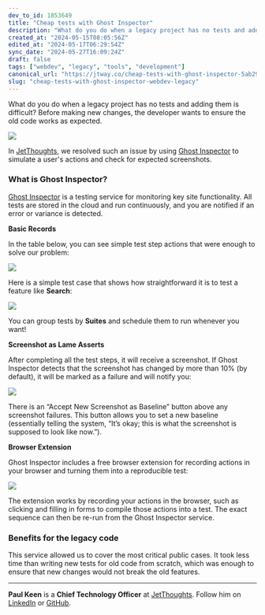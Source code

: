```yaml
---
dev_to_id: 1853649
title: "Cheap tests with Ghost Inspector"
description: "What do you do when a legacy project has no tests and adding them is difficult? Before making new..."
created_at: "2024-05-15T08:05:56Z"
edited_at: "2024-05-17T06:29:54Z"
sync_date: "2024-05-27T16:09:24Z"
draft: false
tags: ["webdev", "legacy", "tools", "development"]
canonical_url: "https://jtway.co/cheap-tests-with-ghost-inspector-5ab299856c81"
slug: "cheap-tests-with-ghost-inspector-webdev-legacy"
---
```

What do you do when a legacy project has no tests and adding them is difficult? Before making new changes, the developer wants to ensure the old code works as expected.

![](https://cdn-images-1.medium.com/max/2000/1*PoBo-J8ceJbgEJg-xHn16Q.png)

In [JetThoughts](https://www.jetthoughts.com/), we resolved such an issue by using [Ghost Inspector](https://ghostinspector.com/) to simulate a user's actions and check for expected screenshots.

### What is Ghost Inspector?

[Ghost Inspector](https://ghostinspector.com/) is a testing service for monitoring key site functionality. All tests are stored in the cloud and run continuously, and you are notified if an error or variance is detected.

**Basic Records**

In the table below, you can see simple test step actions that were enough to solve our problem:

![](https://cdn-images-1.medium.com/max/2000/0*pnD4s-KJC2PS8bLC)

Here is a simple test case that shows how straightforward it is to test a feature like **Search**:

![](https://cdn-images-1.medium.com/max/2000/0*0SuNTLlcY85XIbe3)

You can group tests by **Suites** and schedule them to run whenever you want!

**Screenshot as Lame Asserts**

After completing all the test steps, it will receive a screenshot. If Ghost Inspector detects that the screenshot has changed by more than 10% (by default), it will be marked as a failure and will notify you:

![](https://cdn-images-1.medium.com/max/2000/0*gkoILZLvYVIUErKl)

There is an “Accept New Screenshot as Baseline” button above any screenshot failures. This button allows you to set a new baseline (essentially telling the system, “It’s okay; this is what the screenshot is supposed to look like now.”).

**Browser Extension**

Ghost Inspector includes a free browser extension for recording actions in your browser and turning them into a reproducible test:

![](https://cdn-images-1.medium.com/max/2000/0*SezxMEtPr6fSQS6B)

The extension works by recording your actions in the browser, such as clicking and filling in forms to compile those actions into a test. The exact sequence can then be re-run from the Ghost Inspector service.

### Benefits for the legacy code

This service allowed us to cover the most critical public cases. It took less time than writing new tests for old code from scratch, which was enough to ensure that new changes would not break the old features.

---

**Paul Keen** is a **Chief Technology Officer** at [JetThoughts](https://www.jetthoughts.com/). Follow him on [LinkedIn](https://www.linkedin.com/in/paul-keen/) or [GitHub](https://github.com/pftg).